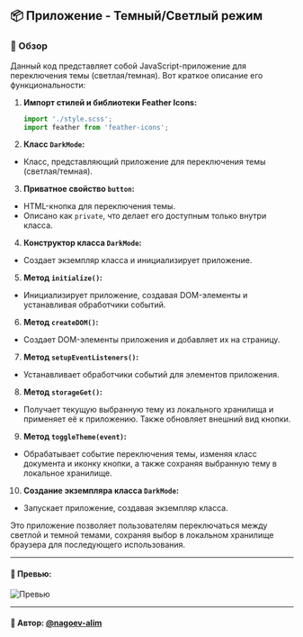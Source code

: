 ## 📦 Приложение - Темный/Светлый режим

### 🚀 Обзор
Данный код представляет собой JavaScript-приложение для переключения темы (светлая/темная). Вот краткое описание его функциональности:

1. **Импорт стилей и библиотеки Feather Icons:**
   ```javascript
   import './style.scss';
   import feather from 'feather-icons';
   ```

2. **Класс `DarkMode`:**
  - Класс, представляющий приложение для переключения темы (светлая/темная).

3. **Приватное свойство `button`:**
  - HTML-кнопка для переключения темы.
  - Описано как `private`, что делает его доступным только внутри класса.

4. **Конструктор класса `DarkMode`:**
  - Создает экземпляр класса и инициализирует приложение.

5. **Метод `initialize()`:**
  - Инициализирует приложение, создавая DOM-элементы и устанавливая обработчики событий.

6. **Метод `createDOM()`:**
  - Создает DOM-элементы приложения и добавляет их на страницу.

7. **Метод `setupEventListeners()`:**
  - Устанавливает обработчики событий для элементов приложения.

8. **Метод `storageGet()`:**
  - Получает текущую выбранную тему из локального хранилища и применяет её к приложению. Также обновляет внешний вид кнопки.

9. **Метод `toggleTheme(event)`:**
  - Обрабатывает событие переключения темы, изменяя класс документа и иконку кнопки, а также сохраняя выбранную тему в локальное хранилище.

10. **Создание экземпляра класса `DarkMode`:**
  - Запускает приложение, создавая экземпляр класса.

Это приложение позволяет пользователям переключаться между светлой и темной темами, сохраняя выбор в локальном хранилище браузера для последующего использования.

---

#### 🌄 Превью:

![Превью](https://lh3.googleusercontent.com/drive-viewer/AITFw-yYXVCFajTnH5UhfgFrFoM4cRHObSPVEPW_PnN3yXuxdTEYlvOREijH_P2geqWCuE3NTuq7Ah00YD8N31WbF-Wy_MS0nQ=s1600)


-----

#### 🙌 Автор: [@nagoev-alim](https://github.com/nagoev-alim)

